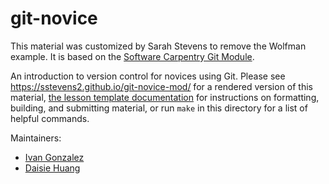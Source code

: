 git-novice
==========

This material was customized by Sarah Stevens to remove the Wolfman example.
It is based on the [Software Carpentry Git Module][swc-git-module].

An introduction to version control for novices using Git.
Please see <https://sstevens2.github.io/git-novice-mod/> for a rendered version of this material,
[the lesson template documentation][lesson-example]
for instructions on formatting, building, and submitting material,
or run `make` in this directory for a list of helpful commands.

Maintainers:

* [Ivan Gonzalez][gonzalez_ivan]
* [Daisie Huang][huang_daisie]


[gonzalez_ivan]: http://software-carpentry.org/team/#gonzalez_ivan
[huang_daisie]: http://software-carpentry.org/team/#huang_daisie
[lesson-example]: https://swcarpentry.github.io/lesson-example
[swc-git-module]: https://github.com/swcarpentry/git-novice

